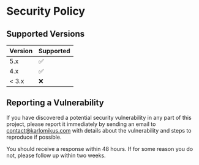 # Security Policy

## Supported Versions

| Version | Supported          |
| ------- | ------------------ |
| 5.x     | :white_check_mark: |
| 4.x     | :white_check_mark: |
| < 3.x   | :x:                |

## Reporting a Vulnerability

If you have discovered a potential security vulnerability in any part of this project, please report it immediately by sending an email to contact@karlomikus.com with details about the vulnerability and steps to reproduce if possible.

You should receive a response within 48 hours. If for some reason you do not, please follow up within two weeks.
